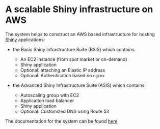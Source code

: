 # A scalable Shiny infrastructure on AWS

The system helps to construct an AWS based infrastructure for hosting [Shiny](https://shiny.rstudio.com/) applications:
- the Basic Shiny Infrastructure Suite (BSIS) which contains:
   - An EC2 instance (from spot market or on-demand)
   - Shiny application
   - Optional: attaching an Elastic IP address
   - Optional: Authentication based on `nginx`

- the Advanced Shiny Infrastructure Suite (ASIS) which contains:
   - Autoscaling group with EC2
   - Application load balancer
   - Shiny application
   - Optional: Customized DNS using Route 53

The documentation for the system can be found [here](https://shiny-aws-doc.readthedocs.io/en/latest/BSIS.html)